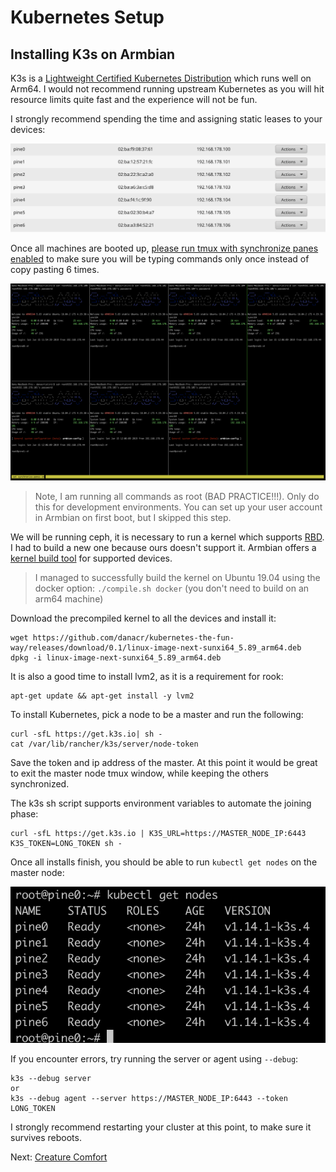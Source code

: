 # Kubernetes Setup

## Installing K3s on Armbian

K3s is a [Lightweight Certified Kubernetes Distribution](https://landscape.cncf.io/selected=k3s) which runs well on Arm64. I would not recommend running upstream Kubernetes as you will hit resource limits quite fast and the experience will not be fun.

I strongly recommend spending the time and assigning static leases to your devices:

![ip](../images/static.png)

Once all machines are booted up, [please run tmux with synchronize panes enabled](https://github.com/kelseyhightower/kubernetes-the-hard-way/blob/master/docs/01-prerequisites.md#running-commands-in-parallel-with-tmux) to make sure you will be typing commands only once instead of copy pasting 6 times.

![tmux](../images/tmux.png)

> Note, I am running all commands as root (BAD PRACTICE!!!). Only do this for development environments. You can set up your user account in Armbian on first boot, but I skipped this step.

We will be running ceph, it is necessary to run a kernel which supports [RBD](http://docs.ceph.com/docs/jewel/man/8/rbd/). I had to build a new one because ours doesn't support it. Armbian offers a [kernel build tool](https://docs.armbian.com/Developer-Guide_Build-Preparation/) for supported devices.

> I managed to successfully build the kernel on Ubuntu 19.04 using the docker option: `./compile.sh docker` (you don't need to build on an arm64 machine)

Download the precompiled kernel to all the devices and install it:
```
wget https://github.com/danacr/kubernetes-the-fun-way/releases/download/0.1/linux-image-next-sunxi64_5.89_arm64.deb
dpkg -i linux-image-next-sunxi64_5.89_arm64.deb
```

It is also a good time to install lvm2, as it is a requirement for rook:

```
apt-get update && apt-get install -y lvm2
```

To install Kubernetes, pick a node to be a master and run the following:
```
curl -sfL https://get.k3s.io| sh -
cat /var/lib/rancher/k3s/server/node-token
```

Save the token and ip address of the master. At this point it would be great to exit the master node tmux window, while keeping the others synchronized.

The k3s sh script supports environment variables to automate the joining phase:

```
curl -sfL https://get.k3s.io | K3S_URL=https://MASTER_NODE_IP:6443 K3S_TOKEN=LONG_TOKEN sh -
```

Once all installs finish, you should be able to run `kubectl get nodes` on the master node:

![nodes](../images/nodes.png)

If you encounter errors, try running the server or agent using `--debug`:

```
k3s --debug server
or
k3s --debug agent --server https://MASTER_NODE_IP:6443 --token LONG_TOKEN
```

I strongly recommend restarting your cluster at this point, to make sure it survives reboots.

Next: [Creature Comfort](03-creature-comfort.md)